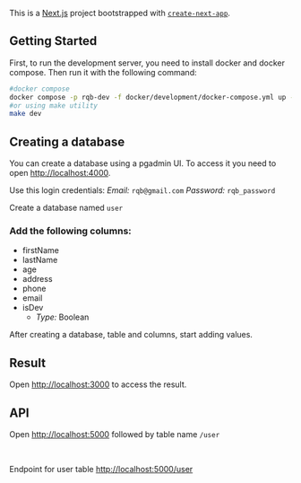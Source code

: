 This is a [Next.js](https://nextjs.org/) project bootstrapped with [`create-next-app`](https://github.com/vercel/next.js/tree/canary/packages/create-next-app).

## Getting Started

First, to run the development server, you need to install docker and docker compose. Then run it with the following command:

```bash
#docker compose
docker compose -p rqb-dev -f docker/development/docker-compose.yml up --build
#or using make utility
make dev
```

## Creating a database

You can create a database using a pgadmin UI. To access it you need to open [http://localhost:4000](http://localhost:4000).

Use this login credentials:
_Email:_ `rqb@gmail.com`
_Password:_ `rqb_password`

Create a database named `user`

### Add the following columns:

- firstName
- lastName
- age
- address
- phone
- email
- isDev
  - _Type:_ Boolean

After creating a database, table and columns, start adding values.

## Result

Open [http://localhost:3000](http://localhost:3000) to access the result.

## API

Open [http://localhost:5000](http://localhost:5000) followed by table name `/user`

<br/>

Endpoint for user table
[http://localhost:5000/user](http://localhost:5000/user)
